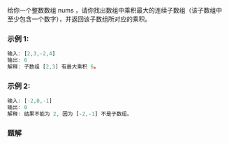 给你一个整数数组 nums ，请你找出数组中乘积最大的连续子数组（该子数组中至少包含一个数字），并返回该子数组所对应的乘积。
### 示例 1:
```js
输入: [2,3,-2,4]
输出: 6
解释: 子数组 [2,3] 有最大乘积 6。
```
### 示例 2:
```js
输入: [-2,0,-1]
输出: 0
解释: 结果不能为 2, 因为 [-2,-1] 不是子数组。
```
### 题解